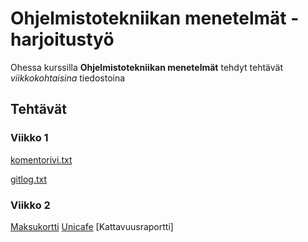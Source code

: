 # Ohjelmistotekniikan menetelmät - harjoitustyö

Ohessa kurssilla **Ohjelmistotekniikan menetelmät** tehdyt tehtävät *viikkokohtaisina* tiedostoina

## Tehtävät

### Viikko 1

[komentorivi.txt](https://github.com/heidihas/otm-harjoitustyo/blob/master/laskarit/viikko1/komentorivi.txt)

[gitlog.txt](https://github.com/heidihas/otm-harjoitustyo/blob/master/laskarit/viikko1/gitlog.txt)

### Viikko 2

[Maksukortti](https://github.com/heidihas/otm-harjoitustyo/tree/master/laskarit/viikko2/Maksukortti)
[Unicafe](https://github.com/heidihas/otm-harjoitustyo/tree/master/laskarit/viikko2/Unicafe)
[Kattavuusraportti]
